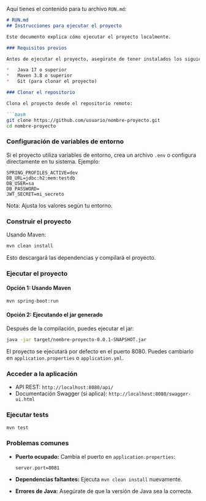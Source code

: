 Aquí tienes el contenido para tu archivo `RUN.md`:

```markdown
# RUN.md
## Instrucciones para ejecutar el proyecto

Este documento explica cómo ejecutar el proyecto localmente.

### Requisitos previos

Antes de ejecutar el proyecto, asegúrate de tener instalados los siguientes programas:

*   Java 17 o superior 
*   Maven 3.8 o superior 
*   Git (para clonar el proyecto) 

### Clonar el repositorio

Clona el proyecto desde el repositorio remoto:

```bash
git clone https://github.com/usuario/nombre-proyecto.git
cd nombre-proyecto
```

### Configuración de variables de entorno

Si el proyecto utiliza variables de entorno, crea un archivo `.env` o configura directamente en tu sistema. Ejemplo:

```
SPRING_PROFILES_ACTIVE=dev
DB_URL=jdbc:h2:mem:testdb
DB_USER=sa
DB_PASSWORD=
JWT_SECRET=mi_secreto
```

Nota: Ajusta los valores según tu entorno.

### Construir el proyecto

Usando Maven:

```bash
mvn clean install
```

Esto descargará las dependencias y compilará el proyecto.

### Ejecutar el proyecto

#### Opción 1: Usando Maven

```bash
mvn spring-boot:run
```

#### Opción 2: Ejecutando el jar generado

Después de la compilación, puedes ejecutar el jar:

```bash
java -jar target/nombre-proyecto-0.0.1-SNAPSHOT.jar
```

El proyecto se ejecutará por defecto en el puerto 8080. Puedes cambiarlo en `application.properties` o `application.yml`.

### Acceder a la aplicación

*   API REST: `http://localhost:8080/api/` 
*   Documentación Swagger (si aplica): `http://localhost:8080/swagger-ui.html` 

### Ejecutar tests

```bash
mvn test
```

### Problemas comunes

*   **Puerto ocupado:** Cambia el puerto en `application.properties`:

    ```
    server.port=8081
    ```

*   **Dependencias faltantes:** Ejecuta `mvn clean install` nuevamente.
*   **Errores de Java:** Asegúrate de que la versión de Java sea la correcta.
```
